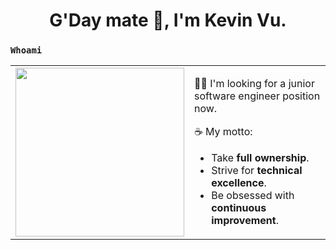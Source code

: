 <h1 align="center">G'Day mate 👋, I'm Kevin Vu.</h1>

### `Whoami`
<table align="center">
	<td>
		<img src="https://user-images.githubusercontent.com/43775190/129565174-fddaf369-5e6a-4ef6-b96d-c2939b981d93.gif" width="270px" />
	</td>
	<td>
		<p>
			🐱‍💻 I'm looking for a junior software engineer position now.
		</p>
		<p>
			☕ My motto:
			<ul>
				<li>Take <strong>full ownership</strong>.
				</li>
				<li>Strive for <strong>technical excellence</strong>.
				</li>
				<li>Be obsessed with <strong>continuous improvement</strong>.
				</li>
			</ul>
		</p>
	</td>
</table>
